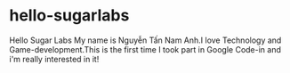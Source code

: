 # hello-sugarlabs
Hello Sugar Labs
My name is Nguyễn Tấn Nam Anh.I love Technology and Game-development.This is the first time I took part in Google Code-in and i'm really interested in it!
